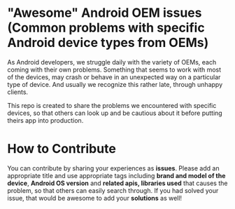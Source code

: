 # "Awesome" Android OEM issues (Common problems with specific Android device types from OEMs)

As Android developers, we struggle daily with the variety of OEMs, each coming with their own problems. Something that seems to work with most of the devices, may crash or behave in an unexpected way on a particular type of device. And usually we recognize this rather late, through unhappy clients. 

This repo is created to share the problems we encountered with specific devices, so that others can look up and be cautious about it before putting theirs app into production.

# How to Contribute

You can contribute by sharing your experiences as <b>issues</b>. Please add an appropriate title and use appropriate tags including <b>brand and model of the device</b>, <b>Android OS version</b> and <b>related apis, libraries used</b> that causes the problem, so that others can easily search through. If you had solved your issue, that would be awesome to add your <b>solutions</b> as well!
